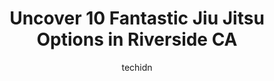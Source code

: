 ---
layout: ampstory
image: https://i0.wp.com/www.depkes.org/wp-content/uploads/2023/06/jiu-jitsu-0-in-riverside-ca-1685770747.jpeg?resize=640,853
author: techidn
featured: false
description: Discover the impressive array of Jiu Jitsu options in Riverside CA, where you can find 10 of the largest Jiu Jitsu establishments in the area. From renowned classics to hidden gems, Riversid
title: Uncover 10 Fantastic Jiu Jitsu Options in Riverside CA
cover:
   title: Uncover 10 Fantastic Jiu Jitsu Options in Riverside CA
   subtitle: Rickpate
   background: https://www.depkes.org/wp-content/uploads/2023/06/jiu-jitsu-0-in-riverside-ca-1685770747.jpeg

pages: 
 - layout: thirds
   top: <h1>#1 USKO Training - Riverside</h1>
   bottom: "<p>Started my daughter with the free trial for the Karate classes. Since weve walked in the staff and instructors have been extremely welcoming and helpful. I will defini</p>"
   background: https://www.depkes.org/wp-content/uploads/2023/06/jiu-jitsu-1-in-riverside-ca-1685770748.jpeg
   backgroundblur: true
 - layout: thirds
   top: <h1>#2 Jeff Speakmans Kenpo 5.0 Riverside</h1>
   bottom: "<p>I am very pleased with this place , they do not just teach the youth how to do Karate but about Morals, Values , and Respect. The instructors are all very helpful and the</p>"
   background: https://www.depkes.org/wp-content/uploads/2023/06/jiu-jitsu-2-in-riverside-ca-1685770748.jpeg
   cta:
      link: https://www.depkes.org/blog/uncover-10-fantastic-jiu-jitsu-options-in-riverside-ca/
      text: Uncover 10 Fantastic Jiu Jitsu Options in Riverside CA
 - layout: thirds
   top: <h1>#3 10TH PLANET JIU-JITSU CORONA</h1>
   bottom: "<p>12391 Sampson Ave l, Riverside, CA 92503, United States</p>"
   background: https://www.depkes.org/wp-content/uploads/2023/06/jiu-jitsu-3-in-riverside-ca-1685770748.jpeg
   cta:
      link: https://www.depkes.org/blog/uncover-10-fantastic-jiu-jitsu-options-in-riverside-ca/
      text: Uncover 10 Fantastic Jiu Jitsu Options in Riverside CA
 - layout: thirds
   top: <h1>#4 Dave Hopkins Kung Fu San Soo</h1>
   bottom: "<p>7001 Indiana Ave #5, Riverside, CA 92506, United States</p>"
   background: https://images.unsplash.com/photo-1574169208507-84376144848b?ixlib=rb-4.0.3&ixid=MnwxMjA3fDB8MHxwaG90by1wYWdlfHx8fGVufDB8fHx8&auto=format&fit=crop&w=640&h=853&q=80
   cta:
      link: https://www.depkes.org/blog/uncover-10-fantastic-jiu-jitsu-options-in-riverside-ca/
      text: Uncover 10 Fantastic Jiu Jitsu Options in Riverside CA
 - layout: thirds
   top: <h1>#5 10th Planet Jiu Jitsu Riverside</h1>
   bottom: "<p>Behind Star Dental, 6065 Magnolia Ave, Riverside, CA 92506, United States</p>"
   background: https://images.unsplash.com/photo-1613843873231-1447db182f97?ixlib=rb-4.0.3&ixid=MnwxMjA3fDB8MHxwaG90by1wYWdlfHx8fGVufDB8fHx8&auto=format&fit=crop&w=640&h=853&q=80
   cta:
      link: https://www.depkes.org/blog/uncover-10-fantastic-jiu-jitsu-options-in-riverside-ca/
      text: Uncover 10 Fantastic Jiu Jitsu Options in Riverside CA
 - layout: thirds
   top: <h1>#6 Gracie Barra Riverside Brazilian Jiu-Jitsu Martial Arts</h1>
   bottom: "<p>2050 E La Cadena Dr Unit G, Riverside, CA 92507, United States</p>"
   background: https://images.unsplash.com/photo-1614648718611-0635f29016cb?ixlib=rb-4.0.3&ixid=MnwxMjA3fDB8MHxwaG90by1wYWdlfHx8fGVufDB8fHx8&auto=format&fit=crop&w=640&h=853&q=80
   cta:
      link: https://www.depkes.org/blog/uncover-10-fantastic-jiu-jitsu-options-in-riverside-ca/
      text: Uncover 10 Fantastic Jiu Jitsu Options in Riverside CA
 - layout: thirds
   top: <h1>#7 Self Defense Fit Lab, Inc.</h1>
   bottom: "<p>3421 Arlington Ave # 103, Riverside, CA 92506, United States</p>"
   background: https://images.unsplash.com/photo-1618005182384-a83a8bd57fbe?ixlib=rb-4.0.3&ixid=MnwxMjA3fDB8MHxwaG90by1wYWdlfHx8fGVufDB8fHx8&auto=format&fit=crop&w=640&h=853&q=80
   cta:
      link: https://www.depkes.org/blog/uncover-10-fantastic-jiu-jitsu-options-in-riverside-ca/
      text: Uncover 10 Fantastic Jiu Jitsu Options in Riverside CA
 - layout: thirds
   middle: Continue reading...
   background: https://images.unsplash.com/photo-1510906594845-bc082582c8cc?ixlib=rb-4.0.3&ixid=MnwxMjA3fDB8MHxwaG90by1wYWdlfHx8fGVufDB8fHx8&auto=format&fit=crop&w=640&h=853&q=80
   cta:
      link: https://www.depkes.org/blog/uncover-10-fantastic-jiu-jitsu-options-in-riverside-ca/
      text: Uncover 10 Fantastic Jiu Jitsu Options in Riverside CA
      
---